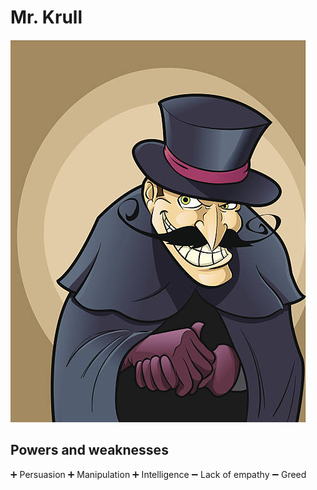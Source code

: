 # Mr. Krull

![image](../images/villain.jpg)

## Powers and weaknesses

➕ Persuasion
➕ Manipulation
➕ Intelligence
➖ Lack of empathy
➖ Greed
